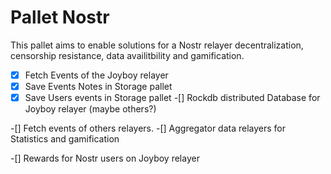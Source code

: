 # Pallet Nostr


This pallet aims to enable solutions for a Nostr relayer decentralization, censorship resistance, data availitbility and gamification.

-[X] Fetch Events of the Joyboy relayer
-[X] Save Events Notes in Storage pallet
-[X] Save Users events in Storage pallet
-[] Rockdb distributed Database for Joyboy relayer (maybe others?)

-[] Fetch events of others relayers.
-[] Aggregator data relayers for Statistics and gamification

-[] Rewards for Nostr users on Joyboy relayer